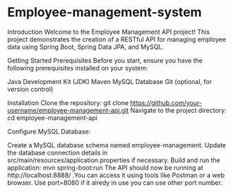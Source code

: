 # Employee-management-system

Introduction
Welcome to the Employee Management API project! This project demonstrates the creation of a RESTful API for managing employee data using Spring Boot, Spring Data JPA, and MySQL.

Getting Started
Prerequisites
Before you start, ensure you have the following prerequisites installed on your system:

Java Development Kit (JDK)
Maven
MySQL Database
Git (optional, for version control)

Installation
Clone the repository:
git clone https://github.com/your-username/employee-management-api.git
Navigate to the project directory: cd employee-management-api

Configure MySQL Database:

Create a MySQL database schema named employee-management.
Update the database connection details in src/main/resources/application.properties if necessary.
Build and run the application: mvn spring-boot:run The API should now be running at http://localhost:8888/ .You can access it using tools like Postman or a web browser. Use port=8080 if it alredy in use you can use other port number.
